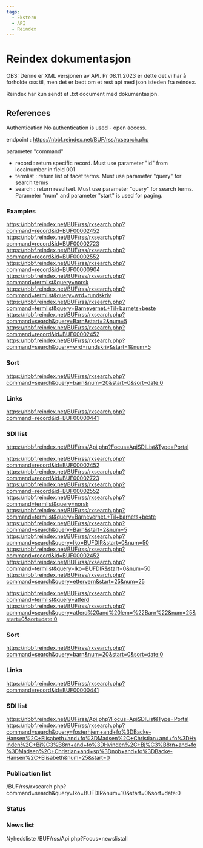 ```yaml
---
tags:
  - Ekstern
  - API
  - Reindex
---
```


# Reindex dokumentasjon

OBS: Denne er XML versjonen av API. Pr 08.11.2023 er dette det vi har å forholde oss til, men det er bedt om et rest api med json isteden fra reindex.

Reindex har kun sendt et .txt document med dokumentasjon.

## References
Authentication
No authentication is used - open access.

endpoint : https://nbbf.reindex.net/BUF/rss/rxsearch.php

parameter "command"
- record : return specific record. Must use parameter "id" from localnumber in field 001
- termlist : return list of facet terms. Must use parameter "query" for search terms
- search : return resultset. Must use parameter "query" for search terms.  Parameter "num" and parameter "start" is used for paging.

### Examples
https://nbbf.reindex.net/BUF/rss/rxsearch.php?command=record&id=BUF00002452
https://nbbf.reindex.net/BUF/rss/rxsearch.php?command=record&id=BUF00002723
https://nbbf.reindex.net/BUF/rss/rxsearch.php?command=record&id=BUF00002552
https://nbbf.reindex.net/BUF/rss/rxsearch.php?command=record&id=BUF00000904
https://nbbf.reindex.net/BUF/rss/rxsearch.php?command=termlist&query=norsk
https://nbbf.reindex.net/BUF/rss/rxsearch.php?command=termlist&query=wrd=rundskriv
https://nbbf.reindex.net/BUF/rss/rxsearch.php?command=termlist&query=Barnevernet.+Til+barnets+beste
https://nbbf.reindex.net/BUF/rss/rxsearch.php?command=search&query=Barn&start=2&num=5
https://nbbf.reindex.net/BUF/rss/rxsearch.php?command=record&id=BUF00002452
https://nbbf.reindex.net/BUF/rss/rxsearch.php?command=search&query=wrd=rundskriv&start=1&num=5
### Sort
https://nbbf.reindex.net/BUF/rss/rxsearch.php?command=search&query=barn&num=20&start=0&sort=date:0 
### Links
https://nbbf.reindex.net/BUF/rss/rxsearch.php?command=record&id=BUF00000441

### SDI list
https://nbbf.reindex.net/BUF/rss/Api.php?Focus=ApiSDIList&Type=Portal


https://nbbf.reindex.net/BUF/rss/rxsearch.php?command=record&id=BUF00002452
https://nbbf.reindex.net/BUF/rss/rxsearch.php?command=record&id=BUF00002723
https://nbbf.reindex.net/BUF/rss/rxsearch.php?command=record&id=BUF00002552
https://nbbf.reindex.net/BUF/rss/rxsearch.php?command=termlist&query=norsk
https://nbbf.reindex.net/BUF/rss/rxsearch.php?command=termlist&query=Barnevernet.+Til+barnets+beste
https://nbbf.reindex.net/BUF/rss/rxsearch.php?command=search&query=Barn&start=2&num=5
https://nbbf.reindex.net/BUF/rss/rxsearch.php?command=search&query=lko=BUFDIR&start=0&num=50
https://nbbf.reindex.net/BUF/rss/rxsearch.php?command=record&id=BUF00002452
https://nbbf.reindex.net/BUF/rss/rxsearch.php?command=termlist&query=lko=BUFDIR&start=0&num=50
https://nbbf.reindex.net/BUF/rss/rxsearch.php?command=search&query=ettervern&start=25&num=25

https://nbbf.reindex.net/BUF/rss/rxsearch.php?command=termlist&query=atferd
https://nbbf.reindex.net/BUF/rss/rxsearch.php?command=search&query=atferd%20and%20lem=%22Barn%22&num=25&start=0&sort=date:0


### Sort
https://nbbf.reindex.net/BUF/rss/rxsearch.php?command=search&query=barn&num=20&start=0&sort=date:0 
### Links
https://nbbf.reindex.net/BUF/rss/rxsearch.php?command=record&id=BUF00000441

### SDI list
https://nbbf.reindex.net/BUF/rss/Api.php?Focus=ApiSDIList&Type=Portal
https://nbbf.reindex.net/BUF/rss/rxsearch.php?command=search&query=fosterhjem+and+fo%3DBacke-Hansen%2C+Elisabeth+and+fo%3DMadsen%2C+Christian+and+fo%3DHvinden%2C+Bj%C3%B8rn+and+fo%3DHvinden%2C+Bj%C3%B8rn+and+fo%3DMadsen%2C+Christian+and+sp%3Dnob+and+fo%3DBacke-Hansen%2C+Elisabeth&num=25&start=0

### Publication list
/BUF/rss/rxsearch.php?command=search&query=lko=BUFDIR&num=10&start=0&sort=date:0 

### Status
### News list 
Nyhedsliste /BUF/rss/Api.php?Focus=newslistall

